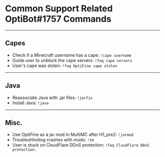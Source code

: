 # Common Support Related OptiBot#1757 Commands

<hr>

## Capes
- Check if a Minecraft username has a cape: `!cape username` 
- Guide user to unblock the cape servers: `!faq cape servers` 
- User's cape was stolen: `!faq OptiFine cape stolen`

<hr>

## Java 
- Reassociate Java with .jar files: `!jarfix` 
- Install Java: `!java` 

<hr>

## Misc. 
- Use OptiFine as a jar mod in MultiMC after H1_pre2: `!jarmod` 
- Troubleshhoting crashes with mods: `!tm` 
- User is stuck on CloudFlare DDoS protection: `!faq CloudFlare DDoS protection.` 